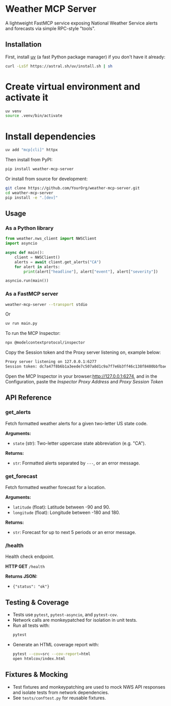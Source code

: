 # Weather MCP Server

A lightweight FastMCP service exposing National Weather Service alerts and forecasts via simple RPC-style "tools".

## Installation

First, install [uv](https://github.com/astral-sh/uv) (a fast Python package manager) if you don't have it already:

```bash
curl -LsSf https://astral.sh/uv/install.sh | sh
```

# Create virtual environment and activate it
```bash
uv venv
source .venv/bin/activate
```

# Install dependencies
```bash
uv add "mcp[cli]" httpx
```

Then install from PyPI:

```bash
pip install weather-mcp-server
```

Or install from source for development:

```bash
git clone https://github.com/YourOrg/weather-mcp-server.git
cd weather-mcp-server
pip install -e ".[dev]"
```

## Usage

### As a Python library

```python
from weather.nws_client import NWSClient
import asyncio

async def main():
    client = NWSClient()
    alerts = await client.get_alerts("CA")
    for alert in alerts:
        print(alert["headline"], alert["event"], alert["severity"])

asyncio.run(main())
```

### As a FastMCP server

```bash
weather-mcp-server --transport stdio
```

Or

```bash
uv run main.py
```

To run the MCP Inspector:

```bash
npx @modelcontextprotocol/inspector
```
Copy the Session token and the Proxy server listening on, example below:

```bash
Proxy server listening on 127.0.0.1:6277
Session token: dc7a47f8b6b1a3eede7c507a8d1c9a7f7e6b3ff46c138f8480bbfbae3c45a9e4
```

Open the MCP Inspector in your browser:http://127.0.0.1:6274, and in the Configuration, paste the *Inspector Proxy Address* and *Proxy Session Token*

## API Reference

### get_alerts

Fetch formatted weather alerts for a given two-letter US state code.

**Arguments:**
- `state` (str): Two-letter uppercase state abbreviation (e.g. "CA").

**Returns:**
- `str`: Formatted alerts separated by `---`, or an error message.

### get_forecast

Fetch formatted weather forecast for a location.

**Arguments:**
- `latitude` (float): Latitude between -90 and 90.
- `longitude` (float): Longitude between -180 and 180.

**Returns:**
- `str`: Forecast for up to next 5 periods or an error message.

### /health

Health check endpoint.

**HTTP GET** `/health`

**Returns JSON:**
- `{"status": "ok"}`

## Testing & Coverage

- Tests use `pytest`, `pytest-asyncio`, and `pytest-cov`.
- Network calls are monkeypatched for isolation in unit tests.
- Run all tests with:
  ```sh
  pytest
  ```
- Generate an HTML coverage report with:
  ```sh
  pytest --cov=src --cov-report=html
  open htmlcov/index.html
  ```

## Fixtures & Mocking

- Test fixtures and monkeypatching are used to mock NWS API responses and isolate tests from network dependencies.
- See `tests/conftest.py` for reusable fixtures.
